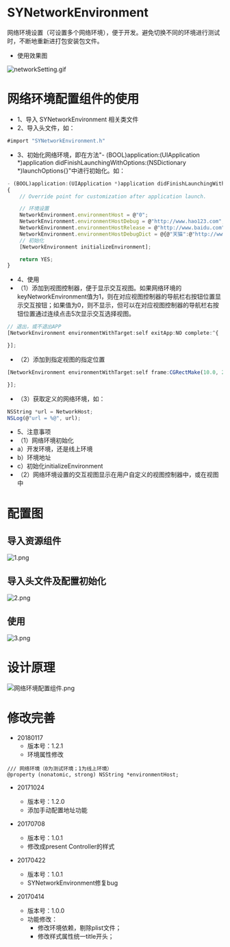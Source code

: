 # SYNetworkEnvironment
网络环境设置（可设置多个网络环境），便于开发。避免切换不同的环境进行测试时，不断地重新进打包安装包文件。

 * 使用效果图

![networkSetting.gif](./images/networkSetting.gif)

# 网络环境配置组件的使用
 * 1、导入 SYNetworkEnvironment 相关类文件
 * 2、导入头文件，如：
~~~ javascript
#import "SYNetworkEnvironment.h"
~~~ 
 * 3、初始化网络环境，即在方法"- (BOOL)application:(UIApplication *)application didFinishLaunchingWithOptions:(NSDictionary *)launchOptions{}"中进行初始化。如：
~~~ javascript
- (BOOL)application:(UIApplication *)application didFinishLaunchingWithOptions:(NSDictionary *)launchOptions
{
    // Override point for customization after application launch.

    // 环境设置
    NetworkEnvironment.environmentHost = @"0";
    NetworkEnvironment.environmentHostDebug = @"http://www.hao123.com";
    NetworkEnvironment.environmentHostRelease = @"http://www.baidu.com";
    NetworkEnvironment.environmentHostDebugDict = @{@"天猫":@"http://www.tiaomiao.com",@"淘宝":@"http://www.taobao.com",@"京东":@"http://www.jindong.com"};
    // 初始化
    [NetworkEnvironment initializeEnvironment];

    return YES;
}
~~~
 * 4、使用
  * （1）添加到视图控制器，便于显示交互视图。如果网络环境的keyNetworkEnvironment值为1，则在对应视图控制器的导航栏右按钮位置显示交互按钮；如果值为0，则不显示，但可以在对应视图控制器的导航栏右按钮位置通过连续点击5次显示交互选择视图。
~~~ javascript
// 退出，或不退出APP
[NetworkEnvironment environmentWithTarget:self exitApp:NO complete:^{

}];
~~~
  * （2）添加到指定视图的指定位置
~~~ javascript
[NetworkEnvironment environmentWithTarget:self frame:CGRectMake(10.0, 200.0, 100.0, 40.0) exitApp:NO complete:^{

}];
~~~
  * （3）获取定义的网络环境，如：
~~~ javascript
NSString *url = NetworkHost;
NSLog(@"url = %@", url);
~~~

 * 5、注意事项
  * （1）网络环境初始化
   * a）开发环境，还是线上环境
   * b）环境地址
   * c）初始化initializeEnvironment
  * （2）网络环境设置的交互视图显示在用户自定义的视图控制器中，或在视图中


# 配置图
## 导入资源组件

![1.png](./images/1.png)
## 导入头文件及配置初始化

![2.png](./images/2.png)
## 使用

![3.png](./images/3.png)

# 设计原理

![网络环境配置组件.png](./images/网络环境配置组件.png)


# 修改完善
* 20180117
  * 版本号：1.2.1
  * 环境属性修改

```
/// 网络环境（0为测试环境；1为线上环境）
@property (nonatomic, strong) NSString *environmentHost;
```

* 20171024
  * 版本号：1.2.0
  * 添加手动配置地址功能

* 20170708
  * 版本号：1.0.1
  * 修改成present Controller的样式

* 20170422
  * 版本号：1.0.1
  * SYNetworkEnvironment修复bug

* 20170414
  * 版本号：1.0.0
  * 功能修改：
    * 修改环境依赖，剔除plist文件；
    * 修改样式属性统一title开头；





